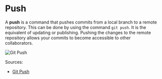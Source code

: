 # Push

A **push** is a command that pushes commits from a local branch to a remote repository. This can be done by using the command `git push`. It is the equivalent of updating or publishing. Pushing the changes to the remote repository allows your commits to become accessible to other collaborators.

![Git Push](/C://Users/Yunduo/Documents/Maggie/IS6011851/TeamProject1/gitpush.png)

Sources:
* [Git Push](https://github.com/git-guides/git-push)